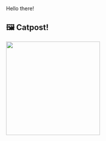 Hello there!



## 🖼️ Catpost!

<sub>
    <img src="https://cdn2.thecatapi.com/images/zFm4AbO-d.jpg" height="256">
</sub>

